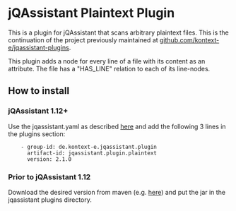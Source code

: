 # jQAssistant Plaintext Plugin

This is a plugin for jQAssistant that scans arbitrary plaintext files. This is the continuation of the project previously maintained at [github.com/kontext-e/jqassistant-plugins](https://github.com/kontext-e/jqassistant-plugins).

This plugin adds a node for every line of a file with its content as an attribute. The file has a "HAS_LINE" relation to each of its line-nodes.

## How to install
### jQAssistant 1.12+

Use the jqassistant.yaml as described [here](https://jqassistant.github.io/jqassistant/current/) and add the following 3 lines in the plugins section:

```
    - group-id: de.kontext-e.jqassistant.plugin
      artifact-id: jqassistant.plugin.plaintext
      version: 2.1.0
```

### Prior to jQAssistant 1.12

Download the desired version from maven (e.g. [here](https://mvnrepository.com/artifact/de.kontext-e.jqassistant.plugin/jqassistant.plugin.plaintext)) and put the jar in the jqassistant plugins directory.